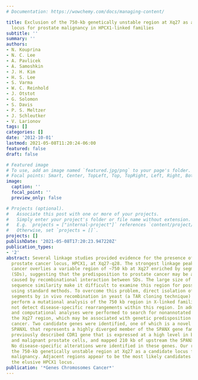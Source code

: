 ```yaml
---
# Documentation: https://wowchemy.com/docs/managing-content/

title: Exclusion of the 750-kb genetically unstable region at Xq27 as a candidate
  locus for prostate malignancy in HPCX1-linked families
subtitle: ''
summary: ''
authors:
- N. Kouprina
- N. C. Lee
- A. Pavlicek
- A. Samoshkin
- J. H. Kim
- H. S. Lee
- S. Varma
- W. C. Reinhold
- J. Otstot
- G. Solomon
- S. Davis
- P. S. Meltzer
- J. Schleutker
- V. Larionov
tags: []
categories: []
date: '2012-10-01'
lastmod: 2021-05-08T11:20:24-06:00
featured: false
draft: false

# Featured image
# To use, add an image named `featured.jpg/png` to your page's folder.
# Focal points: Smart, Center, TopLeft, Top, TopRight, Left, Right, BottomLeft, Bottom, BottomRight.
image:
  caption: ''
  focal_point: ''
  preview_only: false

# Projects (optional).
#   Associate this post with one or more of your projects.
#   Simply enter your project's folder or file name without extension.
#   E.g. `projects = ["internal-project"]` references `content/project/deep-learning/index.md`.
#   Otherwise, set `projects = []`.
projects: []
publishDate: '2021-05-08T17:20:23.947220Z'
publication_types:
- '2'
abstract: Several linkage studies provided evidence for the presence of the hereditary
  prostate cancer locus, HPCX1, at Xq27-q28. The strongest linkage peak of prostate
  cancer overlies a variable region of ~750 kb at Xq27 enriched by segmental duplications
  (SDs), suggesting that the predisposition to prostate cancer may be a genomic disorder
  caused by recombinational interaction between SDs. The large size of SDs and their
  sequence similarity make it difficult to examine this region for possible rearrangements
  using standard methods. To overcome this problem, direct isolation of a set of genomic
  segments by in vivo recombination in yeast (a TAR cloning technique) was used to
  perform a mutational analysis of the 750 kb region in X-linked families. We did
  not detect disease-specific rearrangements within this region. In addition, transcriptome
  and computational analyses were performed to search for nonannotated genes within
  the Xq27 region, which may be associated with genetic predisposition to prostate
  cancer. Two candidate genes were identified, one of which is a novel gene termed
  SPANXL that represents a highly diverged member of the SPANX gene family, and the
  previously described CDR1 gene that is expressed at a high level in both normal
  and malignant prostate cells, and mapped 210 kb of upstream the SPANX gene cluster.
  No disease-specific alterations were identified in these genes. Our results exclude
  the 750-kb genetically unstable region at Xq27 as a candidate locus for prostate
  malignancy. Adjacent regions appear to be the most likely candidates to identify
  the elusive HPCX1 locus.
publication: '*Genes Chromosomes Cancer*'
---
```

